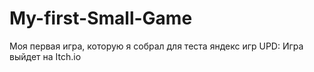 # My-first-Small-Game
Моя первая игра, которую я собрал для теста яндекс игр
UPD: Игра выйдет на Itch.io
